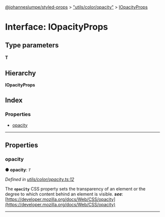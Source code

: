 [@johanneslumpe/styled-props](../README.md) > ["utils/color/opacity"](../modules/_utils_color_opacity_.md) > [IOpacityProps](../interfaces/_utils_color_opacity_.iopacityprops.md)

# Interface: IOpacityProps

## Type parameters
#### T 
## Hierarchy

**IOpacityProps**

## Index

### Properties

* [opacity](_utils_color_opacity_.iopacityprops.md#opacity)

---

## Properties

<a id="opacity"></a>

###  opacity

**● opacity**: *`T`*

*Defined in [utils/color/opacity.ts:12](https://github.com/johanneslumpe/styled-props/blob/3abf398/src/utils/color/opacity.ts#L12)*

The **`opacity`** CSS property sets the transparency of an element or the degree to which content behind an element is visible.
*__see__*: [https://developer.mozilla.org/docs/Web/CSS/opacity](https://developer.mozilla.org/docs/Web/CSS/opacity)

___

